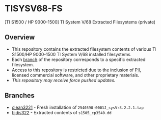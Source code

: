 # TISYSV68-FS
[TI S1500 / HP 9000-1500] TI System V/68 Extracted Filesystems (private)

## Overview

* This repository contains the extracted filesystem contents of various
  TI S1500/HP 9000-1500 TI System V/68 installed filesystems.
* Each
  [branch](https://github.com/TI-S1500/TISYSV68-FS/branches/all) of the
  repository corresponds to a specific extracted filesystem.
* Access to this repository is restricted due to the inclusion of
  [PII](https://en.wikipedia.org/wiki/Personal_data), licensed
  commercial software, and other proprietary materials.
* *This repository may receive force pushed updates.*

## Branches

* [clean3221](https://github.com/TI-S1500/TISYSV68-FS/tree/clean3221) -
  Fresh installation of `2540590-0001J_sysVr3.2.2.1.tap`
* [tijdis322](https://github.com/TI-S1500/TISYSV68-FS/tree/tijdis332) -
  Extracted contents of `s1505_cp3540.dd`
